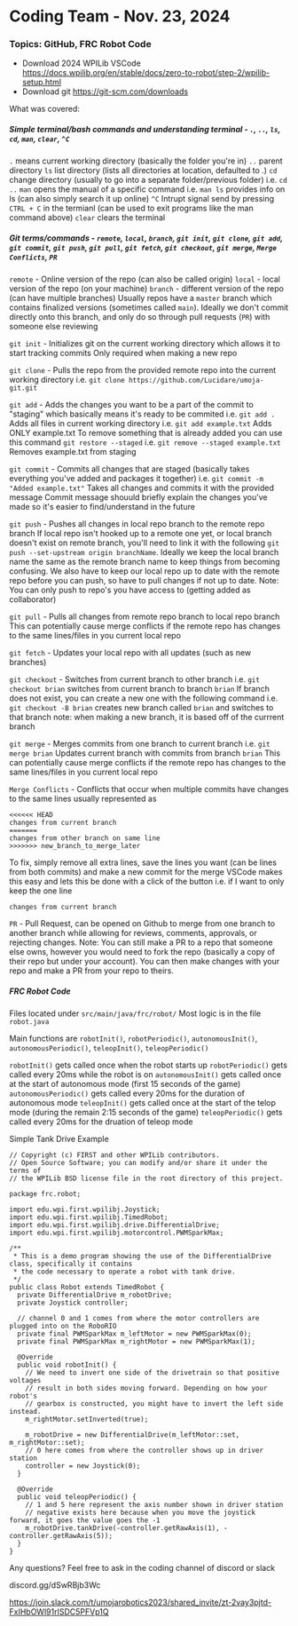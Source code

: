 # Coding Team - Nov. 23, 2024

### Topics: GitHub, FRC Robot Code

- Download 2024 WPILib VSCode
    https://docs.wpilib.org/en/stable/docs/zero-to-robot/step-2/wpilib-setup.html
- Download git
    https://git-scm.com/downloads

What was covered:
##### Simple terminal/bash commands and understanding terminal - `.`, `..`, `ls`, `cd`, `man`, `clear`, `^C`

`.`     means current working directory (basically the folder you're in)
`..`	parent directory
`ls`	list directory (lists all directories at location, defaulted to .)
`cd`	change directory (usually to go into a separate folder/previous folder) i.e. `cd ..`
`man`   opens the manual of a specific command i.e. `man ls` provides info on ls (can also simply search it up online)
`^C`    Intrupt signal send by pressing `CTRL + C` in the termianl (can be used to exit programs like the man command above)
`clear` clears the terminal

##### Git terms/commands - `remote`, `local`, `branch`, `git init`, `git clone`, `git add`, `git commit`, `git push`, `git pull`, `git fetch`, `git checkout`, `git merge`, `Merge Conflicts`, `PR`

`remote` - Online version of the repo (can also be called origin)
`local` - local version of the repo (on your machine)
`branch` - different version of the repo (can have multiple branches)
Usually repos have a `master` branch which contains finalized versions (sometimes called `main`). Ideally we don't commit directly onto this branch, and only do so through pull requests (`PR`) with someone else reviewing

`git init` - Initializes git on the current working directory which allows it to start tracking commits
Only required when making a new repo
    
`git clone` - Pulls the repo from the provided remote repo into the current working directory
i.e. `git clone https://github.com/Lucidare/umoja-git.git`

`git add` - Adds the changes you want to be a part of the commit to "staging" which basically means it's ready to be commited
i.e. `git add .` Adds all files in current working directory
i.e. `git add example.txt` Adds ONLY example.txt
To remove something that is already added you can use this command `git restore --staged`
i.e. `git remove --staged example.txt` Removes example.txt from staging
    
`git commit` - Commits all changes that are staged (basically takes everything you've added and packages it together)
i.e. `git commit -m "Added example.txt"` Takes all changes and commits it with the provided message
Commit message shouuld briefly explain the changes you've made so it's easier to find/understand in the future
    
`git push` - Pushes all changes in local repo branch to the remote repo branch
If local repo isn't hooked up to a remote one yet, or local branch doesn't exist on remote branch, you'll need to link it with the following `git push --set-upstream origin branchName`.
Ideally we keep the local branch name the same as the remote branch name to keep things from becoming confusing.
We also have to keep our local repo up to date with the remote repo before you can push, so have to pull changes if not up to date.
Note: You can only push to repo's you have access to (getting added as collaborator)
    
`git pull` - Pulls all changes from remote repo branch to local repo branch
This can potentially cause merge conflicts if the remote repo has changes to the same lines/files in you current local repo
    
`git fetch` - Updates your local repo with all updates (such as new branches)
    
`git checkout` - Switches from current branch to other branch
i.e. `git checkout brian` switches from current branch to branch `brian`
If branch does not exist, you can create a new one with the following command
i.e. `git checkout -B brian` creates new branch called `brian` and switches to that branch
note: when making a new branch, it is based off of the currrent branch
    
`git merge` - Merges commits from one branch to current branch
i.e. `git merge brian` Updates current branch with commits from branch `brian`
This can potentially cause merge conflicts if the remote repo has changes to the same lines/files in you current local repo
    
`Merge Conflicts` - Conflicts that occur when multiple commits have changes to the same lines
usually represented as

    <<<<<< HEAD
    changes from current branch
    =======
    changes from other branch on same line
    >>>>>>> new_branch_to_merge_later
To fix, simply remove all extra lines, save the lines you want (can be lines from both commits) and make a new commit for the merge
VSCode makes this easy and lets this be done with a click of the button
i.e. if I want to only keep the one line

    changes from current branch
    
`PR` - Pull Request, can be opened on Github to merge from one branch to another branch while allowing for reviews, comments, approvals, or rejecting changes.
Note: You can still make a PR to a repo that someone else owns, however you would need to fork the repo (basically a copy of their repo but under your account). You can then make changes with your repo and make a PR from your repo to theirs.

##### FRC Robot Code

Files located under `src/main/java/frc/robot/`
Most logic is in the file `robot.java`

Main functions are `robotInit()`, `robotPeriodic()`, `autonomousInit()`, `autonomousPeriodic()`, `teleopInit()`, `teleopPeriodic()`

`robotInit()` gets called once when the robot starts up
`robotPeriodic()` gets called every 20ms while the robot is on
`autonomousInit()` gets called once at the start of autonomous mode (first 15 seconds of the game)
`autonomousPeriodic()` gets called every 20ms for the duration of autonomous mode
`teleopInit()` gets called once at the start of the telop mode (during the remain 2:15 seconds of the game)
`teleopPeriodic()` gets called every 20ms for the druation of teleop mode

Simple Tank Drive Example
```
// Copyright (c) FIRST and other WPILib contributors.
// Open Source Software; you can modify and/or share it under the terms of
// the WPILib BSD license file in the root directory of this project.

package frc.robot;

import edu.wpi.first.wpilibj.Joystick;
import edu.wpi.first.wpilibj.TimedRobot;
import edu.wpi.first.wpilibj.drive.DifferentialDrive;
import edu.wpi.first.wpilibj.motorcontrol.PWMSparkMax;

/**
 * This is a demo program showing the use of the DifferentialDrive class, specifically it contains
 * the code necessary to operate a robot with tank drive.
 */
public class Robot extends TimedRobot {
  private DifferentialDrive m_robotDrive;
  private Joystick controller;

  // channel 0 and 1 comes from where the motor controllers are plugged into on the RoboRIO
  private final PWMSparkMax m_leftMotor = new PWMSparkMax(0);
  private final PWMSparkMax m_rightMotor = new PWMSparkMax(1);

  @Override
  public void robotInit() {
    // We need to invert one side of the drivetrain so that positive voltages
    // result in both sides moving forward. Depending on how your robot's
    // gearbox is constructed, you might have to invert the left side instead.
    m_rightMotor.setInverted(true);

    m_robotDrive = new DifferentialDrive(m_leftMotor::set, m_rightMotor::set);
    // 0 here comes from where the controller shows up in driver station
    controller = new Joystick(0);
  }

  @Override
  public void teleopPeriodic() {
    // 1 and 5 here represent the axis number shown in driver station
    // negative exists here because when you move the joystick forward, it goes the value goes the -1
    m_robotDrive.tankDrive(-controller.getRawAxis(1), -controller.getRawAxis(5));
  }
}
```

Any questions? Feel free to ask in the coding channel of discord or slack

discord.gg/dSwRBjb3Wc

https://join.slack.com/t/umojarobotics2023/shared_invite/zt-2vay3pjtd-FxIHbOWl91rISDC5PFVp1Q
